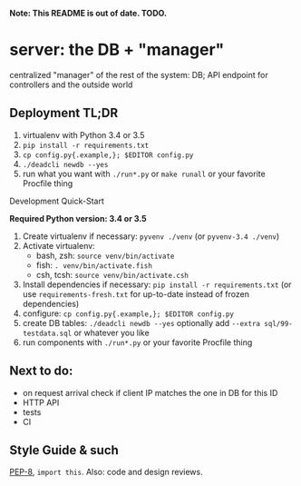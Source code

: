 **Note: This README is out of date. TODO.**

server: the DB + "manager"
==========================

centralized "manager" of the rest of the system: DB; API endpoint for
controllers and the outside world

Deployment TL;DR
----------------

1. virtualenv with Python 3.4 or 3.5
2. `pip install -r requirements.txt`
3. `cp config.py{.example,}; $EDITOR config.py`
4. `./deadcli newdb --yes`
5. run what you want with `./run*.py` or `make runall` or your favorite Procfile thing

Development Quick-Start

**Required Python version: 3.4 or 3.5**

1. Create virtualenv if necessary: `pyvenv ./venv` (or `pyvenv-3.4 ./venv`)
2. Activate virtualenv:
   - bash, zsh: `source venv/bin/activate`
   - fish: `. venv/bin/activate.fish`
   - csh, tcsh: `source venv/bin/activate.csh`
3. Install dependencies if necessary: `pip install -r requirements.txt`
   (or use `requirements-fresh.txt` for up-to-date instead of frozen dependencies)
4. configure: `cp config.py{.example,}; $EDITOR config.py`
5. create DB tables: `./deadcli newdb --yes`
   optionally add `--extra sql/99-testdata.sql` or whatever you like
6. run components with `./run*.py` or your favorite Procfile thing

Next to do:
-----------

- on request arrival check if client IP matches the one in DB for this ID
- HTTP API
- tests
- CI

Style Guide & such
------------------

[PEP-8](https://www.python.org/dev/peps/pep-0008/), `import this`. Also: code and design reviews.
